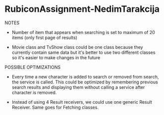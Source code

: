 # RubiconAssignment-NedimTarakcija

NOTES

- Number of item that appears when searching is set to maximum of 20 items (only first page of results)

- Movie class and TvShow class could be one class because they currently contain same data but it's better to use two different classes so it's easier to make changes in the future


POSSIBLE OPTIMIZATIONS

- Every time a new character is added to search or removed from search, the service is called. This could be optimized by remembering previous search results and displaying them without calling a service after character is removed.

- Instead of using 4 Result receivers, we could use one generic Result Receiver. Same goes for Fetching classes.
